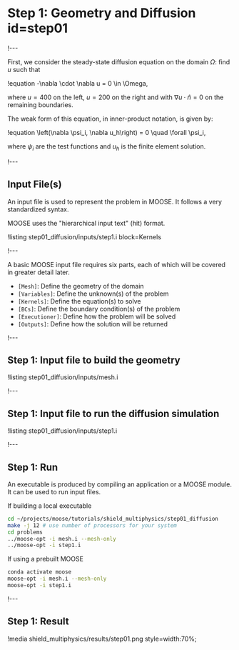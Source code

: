 # Step 1: Geometry and Diffusion id=step01

!---

First, we consider the steady-state diffusion equation on the domain $\Omega$: find $u$ such that

!equation
-\nabla \cdot \nabla u = 0 \in \Omega,

where $u = 400$ on the left, $u = 200$ on the right and with
$\nabla u \cdot \hat{n} = 0$ on the remaining boundaries.

The weak form of this equation, in inner-product notation, is given by:

!equation
\left(\nabla \psi_i, \nabla u_h\right) = 0 \quad \forall \psi_i,

where $\psi_i$ are the test functions and $u_h$ is the finite element solution.

!---

## Input File(s)

An input file is used to represent the problem in MOOSE. It follows a very standardized
syntax.

MOOSE uses the "hierarchical input text" (hit) format.

!listing step01_diffusion/inputs/step1.i block=Kernels

!---

A basic MOOSE input file requires six parts, each of which will be covered in greater detail later.

- `[Mesh]`: Define the geometry of the domain
- `[Variables]`: Define the unknown(s) of the problem
- `[Kernels]`: Define the equation(s) to solve
- `[BCs]`: Define the boundary condition(s) of the problem
- `[Executioner]`: Define how the problem will be solved
- `[Outputs]`: Define how the solution will be returned

!---

## Step 1: Input file to build the geometry

!listing step01_diffusion/inputs/mesh.i

!---

## Step 1: Input file to run the diffusion simulation

!listing step01_diffusion/inputs/step1.i

!---

## Step 1: Run

An executable is produced by compiling an application or a MOOSE module. It can be used
to run input files.

If building a local executable

```bash
cd ~/projects/moose/tutorials/shield_multiphysics/step01_diffusion
make -j 12 # use number of processors for your system
cd problems
../moose-opt -i mesh.i --mesh-only
../moose-opt -i step1.i
```

If using a prebuilt MOOSE

```bash
conda activate moose
moose-opt -i mesh.i --mesh-only
moose-opt -i step1.i
```

!---

## Step 1: Result

!media shield_multiphysics/results/step01.png style=width:70%;
